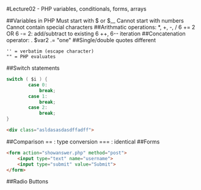 #Lecture02 - PHP variables, conditionals, forms, arrays

##Variables in PHP
    Must start with $ or $__
    Cannot start with numbers
    Cannot contain special characters
##Arithmatic operations: *, +, -, /
    6 += 2 OR 6 -= 2: add/subtract to existing
    6 ++, 6-- iteration
##Concatenation operator: .
    $var2 .= "one"
##Single/double quotes different
```
'' = verbatim (escape character)
"" = PHP evaluates
```
##Switch statements
```java
switch ( $i ) {
        case 0:
            break;
        case 1:
            break;
        case 2:
            break;
}
```

```html
<div class="asldasasdasdffadff">
```
##Comparison
    == : type conversion
    === : identical
##Forms
```html
<form action="showanswer.php" method="post">
    <input type="text" name="username">
    <input type="submit" value="Submit">
</form>
```
##Radio Buttons
